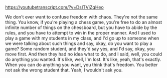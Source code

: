 https://youtubetranscript.com/?v=DsITViZqHeo

 We don't ever want to confuse freedom with chaos. They're not the same thing. You know, if you're playing a chess game, you're free to do an almost infinite number of things on the chessboard, but you have to abide by the rules, and you have to attempt to win in the proper manner. And I used to play a game with my students in my class, and I'd go up to someone when we were talking about such things and say, okay, do you want to play a game? Some random student, and they'd say yes, and I'd say, okay, you move first. And then they had no idea what to do, and I said, well, you could do anything you wanted. It's like, well, I'm lost. It's like, yeah, that's exactly. When you can do anything you want, you think that's freedom. You better not ask the wrong student that. Yeah, I wouldn't ask you.